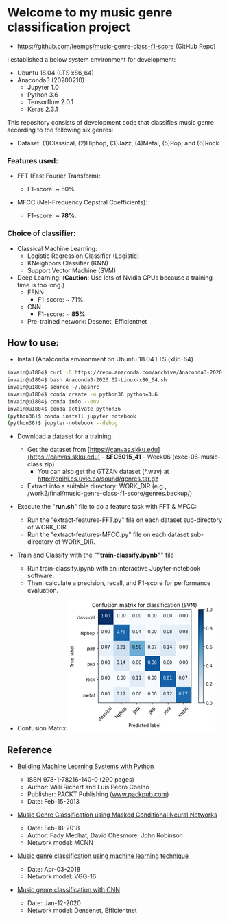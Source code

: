 # Welcome to my music genre classification project
* https://github.com/leemgs/music-genre-class-f1-score (GitHub Repo)

I established a below system environment for development:
 * Ubuntu 18.04 (LTS x86_64)
 * Anaconda3 (20200210)
   * Jupyter 1.0
   * Python 3.6
   * Tensorflow 2.0.1
   * Keras 2.3.1


This repository consists of development code that classifies music genre according to the following six genres: 
* Dataset: (1)Classical, (2)Hiphop, (3)Jazz, (4)Metal, (5)Pop, and (6)Rock


### Features used: 
* FFT (Fast Fourier Transform):
  * F1-score: ~ 50%.

* MFCC (Mel-Frequency Cepstral Coefficients):
  * F1-score: ~ **78%**.


### Choice of classifier:
* Classical Machine Learning:
  * Logistic Regression Classifier (Logistic)
  * KNeighbors Classifier (KNN)
  * Support Vector Machine (SVM)
* Deep Learning: (**Caution**: Use lots of Nvidia GPUs because a training time is too long.)
  * FFNN
    * F1-score: ~ 71%.
  * CNN
    * F1-score: ~ **85%**.
  * Pre-trained network: Desenet, Efficientnet

## How to use:

* Install (Ana)conda environment on Ubuntu 18.04 LTS (x86-64)
```bash
invain@u1804$ curl -O https://repo.anaconda.com/archive/Anaconda3-2020.02-Linux-x86_64.sh
invain@u1804$ bash Anaconda3-2020.02-Linux-x86_64.sh
invain@u1804$ source ~/.bashrc
invain@u1804$ conda create -n python36 python=3.6
invain@u1804$ conda info --env
invain@u1804$ conda activate python36
(python36)$ conda install jupyter notebook
(python36)$ jupyter-notebook --debug

```

* Download a dataset for a training: 
  * Get the dataset from [https://canvas.skku.edu](https://canvas.skku.edu) - **SFC5015_41** - Week06 (exec-06-music-class.zip)
    * You can also get the GTZAN dataset (*.wav) at http://opihi.cs.uvic.ca/sound/genres.tar.gz
  * Extract into a suitable directory: WORK_DIR (e.g., /work2/final/music-genre-class-f1-score/genres.backup/)

* Execute the "**run.sh**" file to do a feature task with FFT & MFCC:
  * Run the "extract-features-FFT.py" file on each dataset sub-directory of WORK_DIR.
  * Run the "extract-features-MFCC.py" file on each dataset sub-directory of WORK_DIR.

* Train and Classify with the "**"train-classify.ipynb"**" file
  * Run train-classify.ipynb with an interactive Jupyter-notebook software.
  * Then, calculate a precision, recall, and F1-score for performance evaluation.

* Confusion Matrix
![confusion-matrix.png](confusion-matrix.png)
 
## Reference

* [Building Machine Learning Systems with Python](http://totoharyanto.staff.ipb.ac.id/files/2012/10/Building-Machine-Learning-Systems-with-Python-Richert-Coelho.pdf)
  * ISBN 978-1-78216-140-0 (290 pages)
  * Author: Willi Richert and Luis Pedro Coelho
  * Publisher: PACKT Publishing (www.packpub.com)
  * Date: Feb-15-2013

  
* [Music Genre Classification using Masked Conditional Neural Networks](https://paperswithcode.com/paper/music-genre-classification-using-masked)
  * Date: Feb-18-2018 
  * Author: Fady Medhat, David Chesmore, John Robinson
  * Network model: MCNN


* [Music genre classification using machine learning technique](https://www.groundai.com/project/music-genre-classification-using-machine-learning-techniques/1)
  * Date: Apr-03-2018
  * Network model: VGG-16


* [Music genre classification with CNN](https://github.com/Ritesh313/Music-genre-classificartion/tree/master/MusicGenre)
  * Date: Jan-12-2020
  * Network model: Densenet, Efficientnet
    

  
